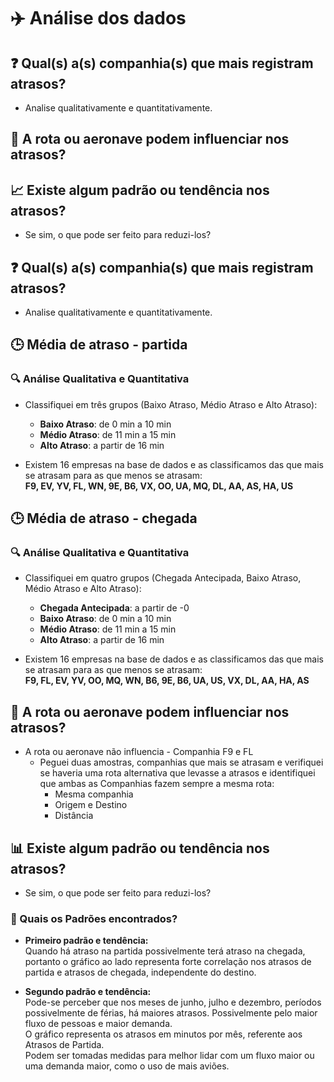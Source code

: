 # ✈️ Análise dos dados

## ❓ Qual(s) a(s) companhia(s) que mais registram atrasos?  
- Analise qualitativamente e quantitativamente.

## 🛫 A rota ou aeronave podem influenciar nos atrasos?

## 📈 Existe algum padrão ou tendência nos atrasos?  
- Se sim, o que pode ser feito para reduzi-los?

## ❓ Qual(s) a(s) companhia(s) que mais registram atrasos?  
- Analise qualitativamente e quantitativamente.

## 🕒 Média de atraso - partida  
### 🔍 Análise Qualitativa e Quantitativa

- Classifiquei em três grupos (Baixo Atraso, Médio Atraso e Alto Atraso):
  - **Baixo Atraso**: de 0 min a 10 min
  - **Médio Atraso**: de 11 min a 15 min
  - **Alto Atraso**: a partir de 16 min

- Existem 16 empresas na base de dados e as classificamos das que mais se atrasam para as que menos se atrasam:  
  **F9, EV, YV, FL, WN, 9E, B6, VX, OO, UA, MQ, DL, AA, AS, HA, US**

## 🕒 Média de atraso - chegada  
### 🔍 Análise Qualitativa e Quantitativa

- Classifiquei em quatro grupos (Chegada Antecipada, Baixo Atraso, Médio Atraso e Alto Atraso):
  - **Chegada Antecipada**: a partir de -0
  - **Baixo Atraso**: de 0 min a 10 min
  - **Médio Atraso**: de 11 min a 15 min
  - **Alto Atraso**: a partir de 16 min

- Existem 16 empresas na base de dados e as classificamos das que mais se atrasam para as que menos se atrasam:  
  **F9, FL, EV, YV, OO, MQ, WN, B6, 9E, B6, UA, US, VX, DL, AA, HA, AS**

## 🛫 A rota ou aeronave podem influenciar nos atrasos?  
- A rota ou aeronave não influencia - Companhia F9 e FL  
  - Peguei duas amostras, companhias que mais se atrasam e verifiquei se haveria uma rota alternativa que levasse a atrasos e identifiquei que ambas as Companhias fazem sempre a mesma rota:  
    - Mesma companhia  
    - Origem e Destino  
    - Distância  

## 📊 Existe algum padrão ou tendência nos atrasos?  
- Se sim, o que pode ser feito para reduzi-los?

### 📌 Quais os Padrões encontrados?  
- **Primeiro padrão e tendência:**  
  Quando há atraso na partida possivelmente terá atraso na chegada, portanto o gráfico ao lado representa forte correlação nos atrasos de partida e atrasos de chegada, independente do destino.

- **Segundo padrão e tendência:**  
  Pode-se perceber que nos meses de junho, julho e dezembro, períodos possivelmente de férias, há maiores atrasos. Possivelmente pelo maior fluxo de pessoas e maior demanda.  
  O gráfico representa os atrasos em minutos por mês, referente aos Atrasos de Partida.  
  Podem ser tomadas medidas para melhor lidar com um fluxo maior ou uma demanda maior, como o uso de mais aviões.
